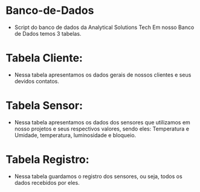 # Banco-de-Dados
- Script do banco de dados da Analytical Solutions Tech
Em nosso Banco de Dados temos 3 tabelas.

# Tabela Cliente:
- Nessa tabela apresentamos os dados gerais de nossos clientes e seus devidos contatos.

# Tabela Sensor:
- Nessa tabela apresentamos os dados dos sensores que utilizamos em nosso projetos e seus respectivos valores, sendo eles: Temperatura e Umidade, temperatura, luminosidade e bloqueio.

# Tabela Registro:
- Nessa tabela guardamos o registro dos sensores, ou seja, todos os dados recebidos por eles.
